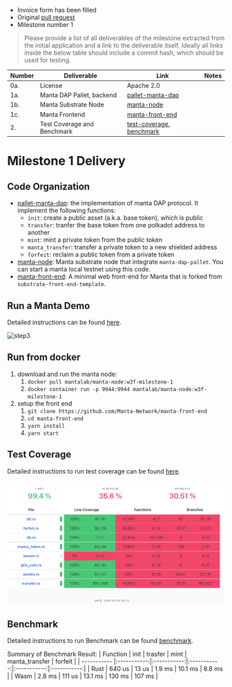 <!-- # Guildlines

> Only the GitHub account, which is responsible for the pull request of the accepted application is allowed to submit milestones. Don't remove any of the mandatory parts presented in bold letters or as headlines!

**The [invoice form :pencil:](https://forms.gle/8Wx7nxtq8fKrsuEz8) has been filled out correctly for this milestone and the delivery is according to the official [milestone delivery guidelines](https://github.com/w3f/General-Grants-Program/blob/master/grants/milestone-deliverables-guidelines.md).**

* **PR Link:** Please, provide a link to the initial accepted pull request of your application to the [Web3 Foundation Open Grants Program repository](https://github.com/w3f/Open-Grants-Program).
* **Milestone Number:** The number of the milestone

Please provide a list of all deliverables of the milestone extracted from the initial application and a link to the deliverable itself. Ideally all links inside the below table should include a commit hash, which should be used for testing.

| Number | Deliverable | Link | Notes |
| ------------- | ------------- | ------------- |------------- |
| 1. | ... |...| ...|
| 2.  | ... |...| ...|
 -->

- Invoice form has been filled
- Original [pull request](https://github.com/w3f/Open-Grants-Program/pull/117)
- Milestone number 1

> Please provide a list of all deliverables of the milestone extracted from the initial application and a link to the deliverable itself. Ideally all links inside the below table should include a commit hash, which should be used for testing.

| Number | Deliverable                 | Link                                                                                                                                                       | Notes |
| ------ | --------------------------- | ---------------------------------------------------------------------------------------------------------------------------------------------------------- | ----- |
| 0a.    | License                     | Apache 2.0                                                                                                                                                 |
| 1a.    | Manta DAP Pallet, backend   | [pallet-manta-dap](https://github.com/Manta-Network/pallet-manta-dap)                                                                                      |       |
| 1b.    | Manta Substrate Node        | [manta-node](https://github.com/Manta-Network/manta-node)                                                                                                  |       |
| 1c.    | Manta Frontend              | [manta-front-end](https://github.com/Manta-Network/manta-front-end)                                                                                        |       |
| 2.     | Test Coverage and Benchmark | [test-coverage](https://github.com/Manta-Network/pallet-manta-dap#test-coverage), [benchmark](https://github.com/Manta-Network/pallet-manta-dap#benchmark) |       |

# Milestone 1 Delivery

## Code Organization

- [pallet-manta-dap](https://github.com/Manta-Network/pallet-manta-dap): the implementation of manta DAP protocol. It implement the following functions:
  - `init`: create a public asset (a.k.a. base token), which is public
  - `transfer`: tranfer the base token from one polkadot address to another
  - `mint`: mint a private token from the public token
  - `manta_transfer`: transfer a private token to a new shielded address
  - `forfeit`: reclaim a public token from a private token
- [manta-node](https://github.com/Manta-Network/manta-node): Manta substrate node that integrate `manta-dap-pallet`. You can start a manta local testnet using this code.
- [manta-front-end](https://github.com/Manta-Network/manta-front-end): A minimal web front-end for Manta that is forked from `substrate-front-end-template`.

## Run a Manta Demo

Detailed instructions can be found [here](https://github.com/Manta-Network/manta-node#demo).

![step3](https://user-images.githubusercontent.com/720571/110532076-3b84a100-80d1-11eb-9c7b-ab7f98350a0b.png)

## Run from docker

1. download and run the manta node:
   1. `docker pull mantalab/manta-node:w3f-milestone-1`
   2. `docker container run -p 9944:9944 mantalab/manta-node:w3f-milestone-1`
2. setup the front end
   1. `git clone https://github.com/Manta-Network/manta-front-end`
   2. `cd manta-front-end`
   3. `yarn install`
   4. `yarn start`

## Test Coverage

Detailed instructions to run test coverage can be found [here](https://github.com/Manta-Network/pallet-manta-dap#test-coverage).

![Result](https://github.com/Manta-Network/pallet-manta-dap/blob/master/coverage/coverage.png)

## Benchmark

Detailed instructions to run Benchmark can be found [benchmark](https://github.com/Manta-Network/pallet-manta-dap#benchmark).

Summary of Benchmark Result:
| Function | init | trasfer | mint | manta_transfer | forfeit |
| ----------- |:-----------:|:-----------:|:-----------:|:-----------:|:-----------:|
| Rust | 640 us | 13 us | 1.9 ms | 10.1 ms | 8.8 ms |
| Wasm | 2.8 ms | 111 us | 13.1 ms | 130 ms | 107 ms |
